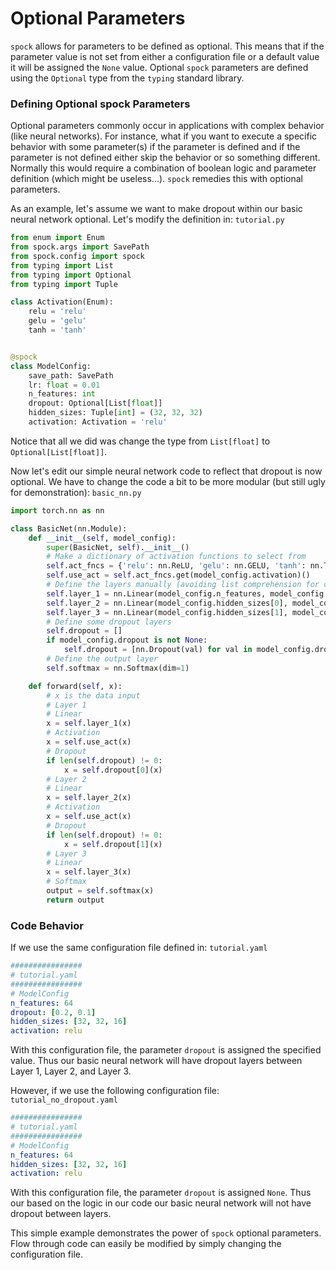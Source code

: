 # Optional Parameters

`spock` allows for parameters to be defined as optional. This means that if the parameter value is not set from either 
a configuration file or a default value it will be assigned the `None` value. Optional `spock` parameters are defined
using the `Optional` type from the `typing` standard library.

### Defining Optional spock Parameters

Optional parameters commonly occur in applications with complex behavior (like neural networks). For instance, what if
you want to execute a specific behavior with some parameter(s) if the parameter is defined and if the parameter is not
defined either skip the behavior or so something different. Normally this would require a combination of boolean logic
and parameter definition (which might be useless...). `spock` remedies this with optional parameters.

As an example, let's assume we want to make dropout within our basic neural network optional. Let's modify the 
definition in: `tutorial.py`

```python
from enum import Enum
from spock.args import SavePath
from spock.config import spock
from typing import List
from typing import Optional
from typing import Tuple

class Activation(Enum):
    relu = 'relu'
    gelu = 'gelu'
    tanh = 'tanh'


@spock
class ModelConfig:
    save_path: SavePath
    lr: float = 0.01
    n_features: int
    dropout: Optional[List[float]]
    hidden_sizes: Tuple[int] = (32, 32, 32)
    activation: Activation = 'relu'
```

Notice that all we did was change the type from `List[float]` to `Optional[List[float]]`.

Now let's edit our simple neural network code to reflect that dropout is now optional. We have to change the code a bit
to be more modular (but still ugly for demonstration): `basic_nn.py`

```python
import torch.nn as nn

class BasicNet(nn.Module):
    def __init__(self, model_config):
        super(BasicNet, self).__init__()
        # Make a dictionary of activation functions to select from
        self.act_fncs = {'relu': nn.ReLU, 'gelu': nn.GELU, 'tanh': nn.Tanh}
        self.use_act = self.act_fncs.get(model_config.activation)()
        # Define the layers manually (avoiding list comprehension for clarity)
        self.layer_1 = nn.Linear(model_config.n_features, model_config.hidden_sizes[0])
        self.layer_2 = nn.Linear(model_config.hidden_sizes[0], model_config.hidden_sizes[1])
        self.layer_3 = nn.Linear(model_config.hidden_sizes[1], model_config.hidden_sizes[2])
        # Define some dropout layers
        self.dropout = []
        if model_config.dropout is not None:
            self.dropout = [nn.Dropout(val) for val in model_config.dropout]
        # Define the output layer
        self.softmax = nn.Softmax(dim=1)

    def forward(self, x):
        # x is the data input
        # Layer 1
        # Linear
        x = self.layer_1(x)
        # Activation
        x = self.use_act(x)
        # Dropout
        if len(self.dropout) != 0:
            x = self.dropout[0](x)
        # Layer 2
        # Linear
        x = self.layer_2(x)
        # Activation
        x = self.use_act(x)
        # Dropout
        if len(self.dropout) != 0:
            x = self.dropout[1](x)
        # Layer 3
        # Linear
        x = self.layer_3(x)
        # Softmax
        output = self.softmax(x)
        return output
```

### Code Behavior

If we use the same configuration file defined in: `tutorial.yaml`

```yaml
################
# tutorial.yaml
################
# ModelConfig
n_features: 64
dropout: [0.2, 0.1]
hidden_sizes: [32, 32, 16]
activation: relu
```

With this configuration file, the parameter `dropout` is assigned the specified value. Thus our basic neural network 
will have dropout layers between Layer 1, Layer 2, and Layer 3.

However, if we use the following configuration file: `tutorial_no_dropout.yaml`

```yaml
################
# tutorial.yaml
################
# ModelConfig
n_features: 64
hidden_sizes: [32, 32, 16]
activation: relu
```

With this configuration file, the parameter `dropout` is assigned `None`. Thus our based on the logic in our code our 
basic neural network will not have dropout between layers.

This simple example demonstrates the power of `spock` optional parameters. Flow through code can easily be modified by 
simply changing the configuration file.